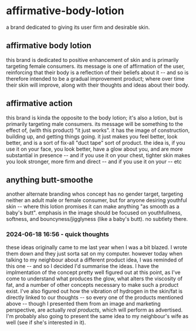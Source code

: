 # affirmative-body-lotion

a brand dedicated to giving its user firm and desirable skin.

## affirmative body lotion

this brand is dedicated to positive enhancement of skin and is primarily targeting female consumers. its message is one of affirmation of the user, reinforcing that their body is a reflection of their beliefs about it -- and so is therefore intended to be a gradual improvement product; where over time their skin will improve, along with their thoughts and ideas about their body.

## affirmative action

this brand is kinda the opposite to the body lotion; it's also a lotion, but is primarily targeting male consumers. its message will be something to the effect of, (with this product) "it just works". it has the image of construction, building up, and getting things going. it just makes you feel better, look better, and is a sort of fix-all "duct tape" sort of product. the idea is, if you use it on your face, you look better, have a glow about you, and are more substantial in presence -- and if you use it on your chest, tighter skin makes you look stronger, more firm and direct -- and if you use it on your -- etc

## anything butt-smoothe

another alternate branding whos concept has no gender target, targeting neither an adult male or female consumer, but for anyone desiring youthful skin -- where this lotion promises it can make anything "as smooth as a baby's butt". emphasis in the image should be focused on youthfullness, softness, and bouncyness/jigglyness (like a baby's butt). no subtlety there.

### 2024-06-18 16:56 - quick thoughts

these ideas originally came to me last year when I was a bit blazed. I wrote them down and they just sorta sat on my computer. however today when talking to my neighbour about a different product idea, I was reminded of this one -- and so I decided I'd summarise the ideas. I have the implmentation of the concept pretty well figured out at this point, as I've come to understand what produces the glow, what alters the viscosity of fat, and a number of other concepts necessary to make such a product exist. I've also figured out how the vibration of hydrogen in the skin/fat is directly linked to our thoughts -- so every one of the products mentioned above -- though I presented them from an image and marketing perspective, are actually *real products*, which will perform as advertised. I'm probably also going to present the same idea to my neighbour's wife as well (see if she's interested in it).
